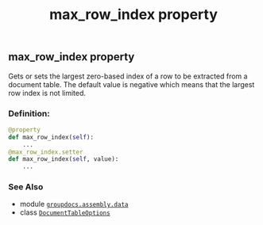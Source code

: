 ﻿---
title: max_row_index property
second_title: GroupDocs.Assembly for Python via .NET API References
description: 
type: docs
url: /python-net/groupdocs.assembly.data/documenttableoptions/max_row_index/
is_root: false
weight: 50
---

## max_row_index property


Gets or sets the largest zero-based index of a row to be extracted from a document table.
The default value is negative which means that the largest row index is not limited.
### Definition:
```python
@property
def max_row_index(self):
    ...
@max_row_index.setter
def max_row_index(self, value):
    ...
```

### See Also
* module [`groupdocs.assembly.data`](../../)
* class [`DocumentTableOptions`](/assembly/python-net/groupdocs.assembly.data/documenttableoptions)
